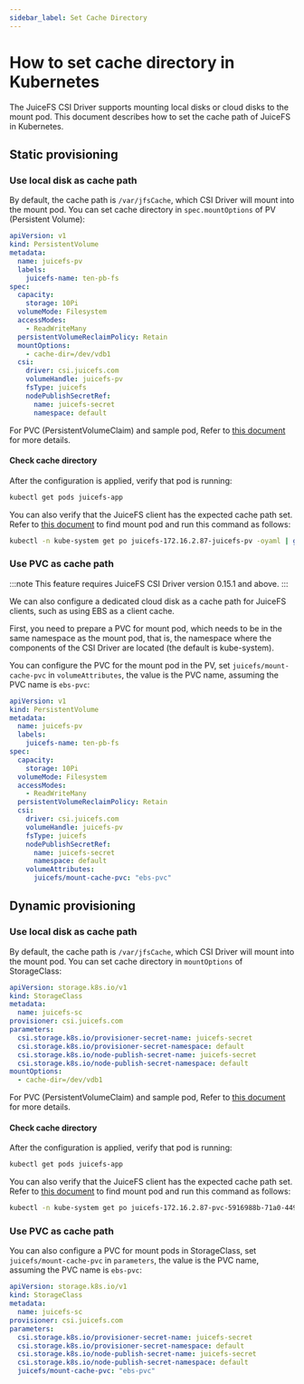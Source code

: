 ```yaml
---
sidebar_label: Set Cache Directory
---
```


# How to set cache directory in Kubernetes

The JuiceFS CSI Driver supports mounting local disks or cloud disks to the mount pod. This document describes how to set the cache path of JuiceFS in Kubernetes.

## Static provisioning

### Use local disk as cache path

By default, the cache path is `/var/jfsCache`, which CSI Driver will mount into the mount pod. You can set cache directory in `spec.mountOptions` of PV (Persistent Volume):

```yaml {15}
apiVersion: v1
kind: PersistentVolume
metadata:
  name: juicefs-pv
  labels:
    juicefs-name: ten-pb-fs
spec:
  capacity:
    storage: 10Pi
  volumeMode: Filesystem
  accessModes:
    - ReadWriteMany
  persistentVolumeReclaimPolicy: Retain
  mountOptions:
    - cache-dir=/dev/vdb1
  csi:
    driver: csi.juicefs.com
    volumeHandle: juicefs-pv
    fsType: juicefs
    nodePublishSecretRef:
      name: juicefs-secret
      namespace: default
```

For PVC (PersistentVolumeClaim) and sample pod, Refer to [this document](../guide/pv.md#static-provisioning) for more details.

#### Check cache directory

After the configuration is applied, verify that pod is running:

```sh
kubectl get pods juicefs-app
```

You can also verify that the JuiceFS client has the expected cache path set. Refer
to [this document](../administration/troubleshooting.md#check-mount-pod) to find mount pod and run this command as follows:

```sh
kubectl -n kube-system get po juicefs-172.16.2.87-juicefs-pv -oyaml | grep mount.juicefs
```

### Use PVC as cache path

:::note
This feature requires JuiceFS CSI Driver version 0.15.1 and above.
:::

We can also configure a dedicated cloud disk as a cache path for JuiceFS clients, such as using EBS as a client cache.

First, you need to prepare a PVC for mount pod, which needs to be in the same namespace as the mount pod, that is,
the namespace where the components of the CSI Driver are located (the default is kube-system).

You can configure the PVC for the mount pod in the PV, set `juicefs/mount-cache-pvc` in `volumeAttributes`, the value is
the PVC name, assuming the PVC name is `ebs-pvc`:

```yaml {22}
apiVersion: v1
kind: PersistentVolume
metadata:
  name: juicefs-pv
  labels:
    juicefs-name: ten-pb-fs
spec:
  capacity:
    storage: 10Pi
  volumeMode: Filesystem
  accessModes:
    - ReadWriteMany
  persistentVolumeReclaimPolicy: Retain
  csi:
    driver: csi.juicefs.com
    volumeHandle: juicefs-pv
    fsType: juicefs
    nodePublishSecretRef:
      name: juicefs-secret
      namespace: default
    volumeAttributes:
      juicefs/mount-cache-pvc: "ebs-pvc"
```

## Dynamic provisioning

### Use local disk as cache path

By default, the cache path is `/var/jfsCache`, which CSI Driver will mount into the mount pod. You can set cache directory in `mountOptions` of StorageClass:

```yaml {12}
apiVersion: storage.k8s.io/v1
kind: StorageClass
metadata:
  name: juicefs-sc
provisioner: csi.juicefs.com
parameters:
  csi.storage.k8s.io/provisioner-secret-name: juicefs-secret
  csi.storage.k8s.io/provisioner-secret-namespace: default
  csi.storage.k8s.io/node-publish-secret-name: juicefs-secret
  csi.storage.k8s.io/node-publish-secret-namespace: default
mountOptions:
  - cache-dir=/dev/vdb1
```

For PVC (PersistentVolumeClaim) and sample pod, Refer to [this document](../guide/pv.md#dynamic-provisioning) for more details.

#### Check cache directory

After the configuration is applied, verify that pod is running:

```sh
kubectl get pods juicefs-app
```

You can also verify that the JuiceFS client has the expected cache path set. Refer
to [this document](../administration/troubleshooting.md#check-mount-pod) to find mount pod and run this command as follows:

```sh
kubectl -n kube-system get po juicefs-172.16.2.87-pvc-5916988b-71a0-4494-8315-877d2dbb8709 -oyaml | grep mount.juicefs
```

### Use PVC as cache path

You can also configure a PVC for mount pods in StorageClass, set `juicefs/mount-cache-pvc` in `parameters`, the value is
the PVC name, assuming the PVC name is `ebs-pvc`:

```yaml {11}
apiVersion: storage.k8s.io/v1
kind: StorageClass
metadata:
  name: juicefs-sc
provisioner: csi.juicefs.com
parameters:
  csi.storage.k8s.io/provisioner-secret-name: juicefs-secret
  csi.storage.k8s.io/provisioner-secret-namespace: default
  csi.storage.k8s.io/node-publish-secret-name: juicefs-secret
  csi.storage.k8s.io/node-publish-secret-namespace: default
  juicefs/mount-cache-pvc: "ebs-pvc"
```
